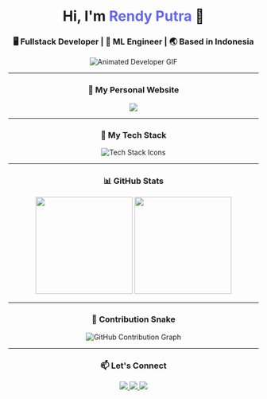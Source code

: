 <!-- HEADER -->
<h1 align="center">Hi, I'm <span style="color:#6366f1;">Rendy Putra</span> 👋</h1>
<h3 align="center">🖥️ Fullstack Developer | 🤖 ML Engineer | 🌏 Based in Indonesia</h3>

<p align="center">
  <img src="https://i.ibb.co.com/Btx33Md/225813708-98b745f2-7d22-48cf-9150-083f1b00d6c9-3.gif" alt="Animated Developer GIF">
</p>

---

<!-- PORTFOLIO -->
<h3 align="center">🚀 My Personal Website</h3>
<p align="center">
  <a href="https://www.rndyptr.my.id" target="_blank">
    <img src="https://img.shields.io/badge/Visit%20Portfolio-rndyptr.my.id-0f172a?style=for-the-badge&logo=vercel&logoColor=white" />
  </a>
</p>



---

<!-- TECH STACK -->
<h3 align="center">🧰 My Tech Stack</h3>

<p align="center">
  <img src="https://skillicons.dev/icons?i=html,css,js,ts,react,next,tailwind,php,laravel,nodejs,express,python,fastapi,opencv,mongodb,mysql,postgres,prisma,docker,postman&perline=9" alt="Tech Stack Icons" />
</p>

---

<!-- STATS -->
<h3 align="center">📊 GitHub Stats</h3>
<p align="center">
  <img height="195px" src="https://github-readme-stats.vercel.app/api?username=rendy-ptr&theme=algolia&show_icons=true&hide_border=false&count_private=true" />
  <img height="195px" src="https://github-readme-stats.vercel.app/api/top-langs/?username=rendy-ptr&theme=algolia&show_icons=true&hide_border=false&layout=compact" />
</p>

---

<!-- CONTRIBUTION GRAPH -->
<h3 align="center">🐍 Contribution Snake</h3>
<p align="center">
  <picture>
    <source media="(prefers-color-scheme: dark)" srcset="https://rendy-ptr.github.io/rendy-ptr/github-snake-dark.svg" />
    <source media="(prefers-color-scheme: light)" srcset="https://rendy-ptr.github.io/rendy-ptr/github-snake.svg" />
    <img alt="GitHub Contribution Graph" src="https://rendy-ptr.github.io/rendy-ptr/github-snake.svg" />
  </picture>
</p>

---

<!-- CONTACT -->
<h3 align="center">📫 Let's Connect</h3>
<p align="center">
  <a href="mailto:rendyp348@gmail.com">
    <img src="https://img.shields.io/badge/Gmail-rendyp348@gmail.com-D14836?style=for-the-badge&logo=gmail&logoColor=white" />
  </a>
  <a href="https://www.linkedin.com/in/rendy-putra" target="_blank">
    <img src="https://img.shields.io/badge/LinkedIn-rendy--putra-0077B5?style=for-the-badge&logo=linkedin&logoColor=white" />
  </a>
  <a href="https://github.com/rendy-ptr" target="_blank">
    <img src="https://img.shields.io/badge/GitHub-rendy--ptr-181717?style=for-the-badge&logo=github&logoColor=white" />
  </a>
</p>
